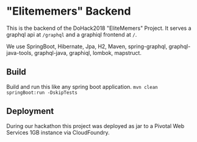 # "Elitememers" Backend
This is the backend of the DoHack2018 "EliteMemers" Project. It serves a graphql api at `/graphql` and a graphiql frontend at `/`.

We use SpringBoot, Hibernate, Jpa, H2, Maven, spring-graphql, graphql-java-tools, graphql-java, graphiql, lombok, mapstruct.

## Build
Build and run this like any spring boot application. `mvn clean springBoot:run -DskipTests`

## Deployment
During our hackathon this project was deployed as jar to a Pivotal Web Services 1GB instance via CloudFoundry.